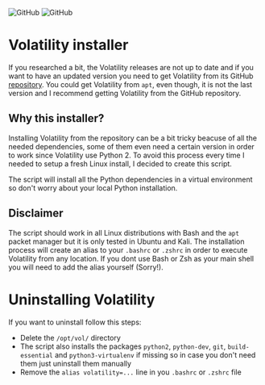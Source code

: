 <img alt="GitHub" src="https://img.shields.io/badge/version-v1.3-blue"> <img alt="GitHub" src="https://img.shields.io/github/license/anthares101/kali_volatility_installer">

# Volatility installer

If you researched a bit, the Volatility releases are not up to date and if you want to have an updated version you need to get Volatility from its GitHub 
[repository](https://github.com/volatilityfoundation/volatility). You could get Volatility from `apt`, even though, it is not the last version and I recommend getting Volatility from the GitHub repository.

## Why this installer?

Installing Volatility from the repository can be a bit tricky beacuse of all the needed dependencies, some of them even need a certain version in order to work since Volatility use Python 2. To avoid this process every time I needed to setup a fresh Linux install, I decided to create this script.

The script will install all the Python dependencies in a virtual environment so don't worry about your local Python installation.

## Disclaimer

The script should work in all Linux distributions with Bash and the `apt` packet manager but it is only tested in Ubuntu and Kali. The installation process will create an alias to your `.bashrc` or `.zshrc` in order to execute Volatility from any location. If you dont use Bash or Zsh as your main shell you will need to add the alias yourself (Sorry!).

# Uninstalling Volatility

If you want to uninstall follow this steps:
- Delete the `/opt/vol/` directory
- The script also installs the packages `python2`, `python-dev`, `git`, `build-essential` and `python3-virtualenv` if missing so in case you don't need them just uninstall them manually
- Remove the `alias volatility=...` line in you `.bashrc` or `.zshrc` file
